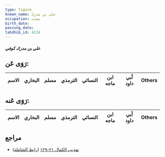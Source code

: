 ```yaml
---
type: figure
known_name: علي بن مدرك
occupation: محدث
birth_date:
passing_date:
tahdhib_id: 4134
---
```

##### علي بن مدرك كوفي

## رَوَى عَن:
| الاسم | البخاري | مسلم | الترمذي | النسائي | ابن ماجه | أبي داود | Others |
| ----- | ------- | ---- | ------- | ------- | -------- | -------- | ------ |
## رَوَى عَنه:
| الاسم | البخاري | مسلم | الترمذي | النسائي | ابن ماجه | أبي داود | Others |
| ----- | ------- | ---- | ------- | ------- | -------- | -------- | ------ |
## مراجع
- [تهذيب الكمال ٢١-١٢٩](obsidian://open?vault=Tahdhib-al-Kamal&file=Figures/٤١٣٤-علي%20بن%20مدرك%20كوفي) ([رابط الشاملة](https://shamela.ws/book/3722/10776))